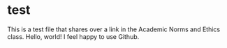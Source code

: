 # test
This is a test file that shares over a link in the Academic Norms and Ethics class.
Hello, world!
I feel happy to use Github.

